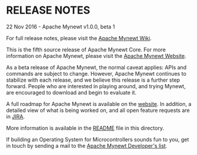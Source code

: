 # RELEASE NOTES

22 Nov 2016 - Apache Mynewt v1.0.0, beta 1

For full release notes, please visit the
[Apache Mynewt Wiki](https://cwiki.apache.org/confluence/display/MYNEWT/Release+Notes).

This is the fifth source release of Apache Mynewt Core.  For more
information on Apache Mynewt, please visit the
[Apache Mynewt Website](https://mynewt.apache.org/).

As a beta release of Apache Mynewt, the normal caveat applies: APIs and
commands are subject to change.  However, Apache Mynewt continues to stabilize
with each release, and we believe this release is a further step forward.
People who are interested in playing around, and trying Mynewt, are encouraged
to download and begin to evaluate it.

A full roadmap for Apache Mynewt is available on the [website](http://mynewt.apache.org/about/).
In addition, a detailed view of what is being worked on, and all open feature
requests are in
[JIRA](https://issues.apache.org/jira/browse/MYNEWT/?selectedTab=com.atlassian.jira.jira-projects-plugin:roadmap-panel).

More information is available in the [README](/README.md) file in this directory.

If building an Operating System for Microcontrollers sounds fun to you, get in
touch by sending a mail to the [Apache Mynewt Developer's
list](mailto:dev@mynewt.incubator.apache.org).
